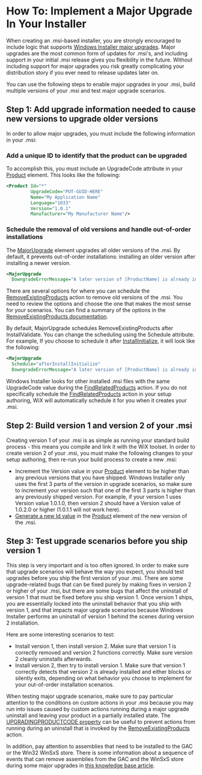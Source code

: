 # How To: Implement a Major Upgrade In Your Installer

When creating an .msi-based installer, you are strongly encouraged to include logic that supports <a href="http://msdn.microsoft.com/library/aa369786.aspx" target="_blank">Windows Installer major upgrades</a>. Major upgrades are the most common form of updates for .msi's, and including support in your initial .msi release gives you flexibility in the future. Without including support for major upgrades you risk greatly complicating your distribution story if you ever need to release updates later on.

You can use the following steps to enable major upgrades in your .msi, build multiple versions of your .msi and test major upgrade scenarios.

## Step 1: Add upgrade information needed to cause new versions to upgrade older versions
In order to allow major upgrades, you must include the following information in your .msi:

### Add a unique ID to identify that the product can be upgraded
To accomplish this, you must include an UpgradeCode attribute in your [Product](../../xsd/wix/product.md) element. This looks like the following:

```xml
<Product Id="*"
         UpgradeCode="PUT-GUID-HERE"
         Name="My Application Name"
         Language="1033"
         Version="1.0.1"
         Manufacturer="My Manufacturer Name"/>
```

### Schedule the removal of old versions and handle out-of-order installations
The [MajorUpgrade](../../xsd/wix/majorupgrade.md) element upgrades all older versions of the .msi. By default, it prevents out-of-order installations: installing an older version after installing a newer version.

```xml
<MajorUpgrade
  DowngradeErrorMessage="A later version of [ProductName] is already installed. Setup will now exit.">
```

There are several options for where you can schedule the [RemoveExistingProducts](../../xsd/wix/removeexistingproducts.md) action to remove old versions of the .msi. You need to review the options and choose the one that makes the most sense for your scenarios. You can find a summary of the options in the <a href="http://msdn.microsoft.com/library/aa371197.aspx" target="_blank">RemoveExistingProducts documentation</a>.

By default, MajorUpgrade schedules RemoveExistingProducts after InstallValidate. You can change the scheduling using the Schedule attribute. For example, If you choose to schedule it after [InstallInitialize](../../xsd/wix/installinitialize.md), it will look like the following:

```xml
<MajorUpgrade
  Schedule="afterInstallInitialize"
  DowngradeErrorMessage="A later version of [ProductName] is already installed. Setup will now exit.">
```

Windows Installer looks for other installed .msi files with the same UpgradeCode value during the [FindRelatedProducts](../../xsd/wix/findrelatedproducts.md) action. If you do not specifically schedule the [FindRelatedProducts](../../xsd/wix/findrelatedproducts.md) action in your setup authoring, WiX will automatically schedule it for you when it creates your .msi.

## Step 2: Build version 1 and version 2 of your .msi
Creating version 1 of your .msi is as simple as running your standard build process - this means you compile and link it with the WiX toolset. In order to create version 2 of your .msi, you must make the following changes to your setup authoring, then re-run your build process to create a new .msi:

* Increment the Version value in your [Product](../../xsd/wix/product.md) element to be higher than any previous versions that you have shipped. Windows Installer only uses the first 3 parts of the version in upgrade scenarios, so make sure to increment your version such that one of the first 3 parts is higher than any previously shipped version. For example, if your version 1 uses Version value 1.0.1.0, then version 2 should have a Version value of 1.0.2.0 or higher (1.0.1.1 will not work here).
* [Generate a new Id value](../../howtos/general/generate_guids.md) in the [Product](../../xsd/wix/product.md) element of the new version of the .msi.

## Step 3: Test upgrade scenarios before you ship version 1
This step is very important and is too often ignored. In order to make sure that upgrade scenarios will behave the way you expect, you should test upgrades before you ship the first version of your .msi. There are some upgrade-related bugs that can be fixed purely by making fixes in version 2 or higher of your .msi, but there are some bugs that affect the uninstall of version 1 that must be fixed before you ship version 1. Once version 1 ships, you are essentially locked into the uninstall behavior that you ship with version 1, and that impacts major upgrade scenarios because Windows Installer performs an uninstall of version 1 behind the scenes during version 2 installation.

Here are some interesting scenarios to test:

* Install version 1, then install version 2.  Make sure that version 1 is correctly removed and version 2 functions correctly.  Make sure version 2 cleanly uninstalls afterwards.
* Install version 2, then try to install version 1.  Make sure that version 1 correctly detects that version 2 is already installed and either blocks or silently exits, depending on what behavior you choose to implement for your out-of-order installation scenarios.

When testing major upgrade scenarios, make sure to pay particular attention to the conditions on custom actions in your .msi because you may run into issues caused by custom actions running during a major upgrade uninstall and leaving your product in a partially installed state. The <a href="http://msdn.microsoft.com/library/aa372380.aspx" target="_blank">UPGRADINGPRODUCTCODE property</a> can be useful to prevent actions from running during an uninstall that is invoked by the [RemoveExistingProducts](../../xsd/wix/removeexistingproducts.md) action.

In addition, pay attention to assemblies that need to be installed to the GAC or the Win32 WinSxS store. There is some information about a sequence of events that can remove assemblies from the GAC and the WinSxS store during some major upgrades in <a href="http://support.microsoft.com/kb/905238" target="_blank">this knowledge base article</a>.
